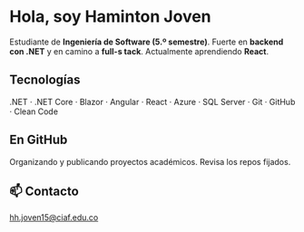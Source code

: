 # Hola, soy Haminton Joven

Estudiante de **Ingeniería de Software (5.º semestre)**. Fuerte en **backend con .NET** y en camino a **full-s tack**. Actualmente aprendiendo **React**.

## Tecnologías
.NET · .NET Core · Blazor · Angular · React · Azure · SQL Server · Git · GitHub · Clean Code

## En GitHub
Organizando y publicando proyectos académicos. Revisa los repos fijados.

## 📫 Contacto
hh.joven15@ciaf.edu.co
